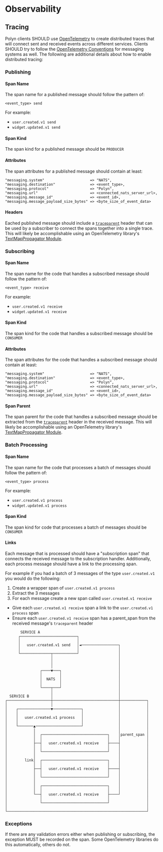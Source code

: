 # Observability

## Tracing

Polyn clients SHOULD use [OpenTelemetry](https://opentelemetry.io/) to create distributed traces that will connect sent and received events across different services. Clients SHOULD try to follow the [OpenTelemetry Conventions](https://opentelemetry.io/docs/reference/specification/trace/semantic_conventions/messaging/) for messaging systems as well. The following are additional details about how to enable distributed tracing:

### Publishing

#### Span Name

The span name for a published message should follow the pattern of:

`<event_type> send`

For example:

* `user.created.v1 send`
* `widget.updated.v1 send`

#### Span Kind

The span kind for a published message should be `PRODUCER`

#### Attributes

The span attributes for a published message should contain at least:

```
"messaging.system"                     => "NATS",
"messaging.destination"                => <event_type>,
"messaging.protocol"                   => "Polyn",
"messaging.url"                        => <connected_nats_server_url>,
"messaging.message_id"                 => <event_id>,
"messaging.message_payload_size_bytes" => <byte_size_of_event_data>
```

#### Headers

Eached published message should include a [`traceparent`](https://www.w3.org/TR/trace-context/#traceparent-header) header that can be used by a subscriber to connect the spans together into a single trace. This will likely be accomplishable using an OpenTelemetry library's [TextMapPropagator Module](https://opentelemetry.io/docs/reference/specification/context/api-propagators/#textmap-propagator).

### Subscribing

#### Span Name

The span name for the code that handles a subscribed message should follow the pattern of:

`<event_type> receive`

For example:

* `user.created.v1 receive`
* `widget.updated.v1 receive`

#### Span Kind

The span kind for the code that handles a subscribed message should be `CONSUMER`

#### Attributes

The span attributes for the code that handles a subscribed message should contain at least:

```
"messaging.system"                     => "NATS",
"messaging.destination"                => <event_type>,
"messaging.protocol"                   => "Polyn",
"messaging.url"                        => <connected_nats_server_url>,
"messaging.message_id"                 => <event_id>,
"messaging.message_payload_size_bytes" => <byte_size_of_event_data>
```

#### Span Parent

The span parent for the code that handles a subscribed message should be extracted from the [`traceparent`](https://www.w3.org/TR/trace-context/#traceparent-header) header in the received message. This will likely be accomplishable using an OpenTelemetry library's [TextMapPropagator Module](https://opentelemetry.io/docs/reference/specification/context/api-propagators/#textmap-propagator).

### Batch Processing

#### Span Name

The span name for the code that processes a batch of messages should follow the pattern of:

`<event_type> process`

For example:

* `user.created.v1 process`
* `widget.updated.v1 process`

#### Span Kind

The span kind for code that processes a batch of messages should be `CONSUMER`

#### Links

Each message that is processed should have a "subscription span" that connects the received message to the subscription handler. Additionally, each process message should have a link to the processing span.

For example if you had a batch of 3 messages of the type `user.created.v1` you would do the following:

1. Create a wrapper span of `user.created.v1 process`
2. Extract the 3 messages
3. For each message create a new span called `user.created.v1 receive`
  - Give each `user.created.v1 receive` span a link to the `user.created.v1 process` span
  - Ensure each `user.created.v1 receive` span has a parent_span from the received message's `traceparent` header

```
       SERVICE A
      ┌──────────────────────────┐
      │                          │
      │   user.created.v1 send   │◄─────────────────┐
      │                          │                  │
      └──────────────┬───────────┘                  │
                     │                              │
                     │                              │
                     │                              │
                ┌────▼───┐                          │
                │        │                          │
                │  NATS  │                          │
                │        │                          │
                └────┬───┘                          │
                     │                              │
  SERVICE B          │                              │
┌────────────────────┼──────────────────────────────┼────────────┐
│                    │                              │            │
│    ┌───────────────▼─────────────┐                │            │
│    │                             │                │            │
│    │   user.created.v1 process   │                │            │
│    │                             │                │            │
│    └───────▲─────────────────────┘                │            │
│            │                                      │            │
│            │  ┌──────────────────────────────┐    │parent_span │
│            │  │                              │    │            │
│            ├──┤   user.created.v1 receive    ├────┤            │
│            │  │                              │    │            │
│            │  └──────────────────────────────┘    │            │
│            │                                      │            │
│        link│  ┌──────────────────────────────┐    │            │
│            │  │                              │    │            │
│            ├──┤   user.created.v1 receive    ├────┤            │
│            │  │                              │    │            │
│            │  └──────────────────────────────┘    │            │
│            │                                      │            │
│            │  ┌──────────────────────────────┐    │            │
│            │  │                              │    │            │
│            └──┤   user.created.v1 receive    ├────┘            │
│               │                              │                 │
│               └──────────────────────────────┘                 │
│                                                                │
└────────────────────────────────────────────────────────────────┘
```

### Exceptions

If there are any validation errors either when publishing or subscribing, the exception MUST be recorded on the span. Some OpenTelemetry libraries do this automatically, others do not.